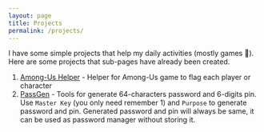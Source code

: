 ```yaml
---
layout: page
title: Projects
permalink: /projects/
---
```


I have some simple projects that help my daily activities (mostly games :see_no_evil:). Here are some projects that sub-pages have already been created.

1. [Among-Us Helper](/among-us-helper/) - Helper for Among-Us game to flag each player or character
2. [PassGen](/passgen) - Tools for generate 64-characters password and 6-digits pin. Use `Master Key` (you only need remember 1) and `Purpose` to generate password and pin. Generated password and pin will always be same, it can be used as password manager without storing it.
